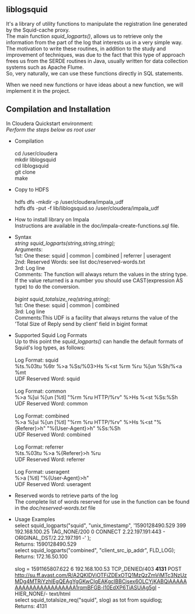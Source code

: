 ## liblogsquid

It's a library of utility functions to manipulate the registration line generated by the Squid-cache proxy.<br>
The main function *squid_logparts()*, allows us to retrieve only the information from the part of the log that interests us in a very simple way.<br>
The motivation to write these routines, in addition to the study and improvement of techniques, was due to the fact that this type of approach frees us from the SERDE routines in Java, usually written for data collection systems such as Apache Flume.<br>
So, very naturally, we can use these functions directly in SQL statements.

When we need new functions or have ideas about a new function, we will implement it in the project.


## Compilation and Installation

In Cloudera Quickstart environment:<br>
*Perform the steps below as root user<br>*

* Compilation<br><br>
cd /user/cloudera<br>
mkdir liblogsquid<br>
cd liblogsquid<br>
git clone<br>
make<br>

* Copy to HDFS<br><br>
hdfs dfs -mkdir -p /user/cloudera/impala_udf<br>
hdfs dfs -put -f  lib/liblogsquid.so /user/cloudera/impala_udf<br>

* How to install library on Impala<br>
Instructions are available in the doc/impala-create-functions.sql file.

* Syntax<br>
_string squid_logparts(string,string,string);_<br>
Arguments:<br>
1st: One these: squid | common | combined | referrer | useragent<br>
2nd: Reserved Words: see list doc/reserved-words.txt<br>
3rd: Log line<br>
Comments: The function will always return the values in the string type. If the value returned is a number you should use CAST(expression AS type) to do the conversion.<br><br>
_bigint squid_totalsize_req(string,string);_<br>
1st: One these: squid | common | combined<br>
3rd: Log line<br>
Comments:This UDF is a facility that always returns the value of the 'Total Size of Reply send by client' field in bigint format

* Supported Squid Log Formats<br>
Up to this point the *squid_logparts()* can handle the default formats of Squid's log types, as follows:<br><br>
Log Format: squid<br>
%ts.%03tu %6tr %>a %Ss/%03>Hs %<st %rm %ru %[un %Sh/%<a %mt<br>
UDF Reserved Word: squid<br><br>
Log Format: common<br>
%>a %[ui %[un [%tl] "%rm %ru HTTP/%rv" %>Hs %<st %Ss:%Sh<br>
UDF Reserved Word: common<br><br>
Log Format: combined<br>
%>a %[ui %[un [%tl] "%rm %ru HTTP/%rv" %>Hs %<st "%{Referer}>h" "%{User-Agent}>h" %Ss:%Sh<br>
UDF Reserved Word: combined<br><br>
Log Format: referrer<br>
%ts.%03tu %>a %{Referer}>h %ru<br>
UDF Reserved Word: referrer<br><br>
Log Format: useragent<br>
%>a [%tl] "%{User-Agent}>h"<br>
UDF Reserved Word: useragent<br>

* Reserved words to retrieve parts of the log<br>
The complete list of words reserved for use in the function can be found in the *doc/reserved-words.txt* file

* Usage Examples<br>
select squid_logparts("squid", "unix_timestamp",
'1590128490.529   399 192.168.100.25 TAG_NONE/200 0 CONNECT 2.22.197.191:443 - ORIGINAL_DST/2.22.197.191 -'
);<br>
Returns: 1590128490.529<br>
select squid_logparts("combined", "client_src_ip_addr", FLD_LOG);<br>
Returns: 172.16.50.100<br><br>
slog = 1591165807.622      6 192.168.100.53 TCP_DENIED/403 **4131** POST http://su.ff.avast.com/R/A2QKIDVjOTFjZDExOTQ1MzQzZmViMTc3NzUzMDg4MTRiYzhlEgQEAgYgGKwCIgEAKgcIBBCjsex6OLCYjKABQiAAAAAAAAAAAAAAAAAAAAAA1rqmBFGB-l10EdXP6TiASUiAg5gI - HIER_NONE/- text/html<br>
select squid_totalsize_req("squid", slog) as tot
from squidlog;<br>
Returns: 4131

